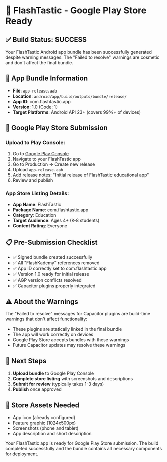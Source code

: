 # 🎉 FlashTastic - Google Play Store Ready

## ✅ Build Status: SUCCESS

Your FlashTastic Android app bundle has been successfully generated despite warning messages. The "Failed to resolve" warnings are cosmetic and don't affect the final bundle.

## 📱 App Bundle Information
- **File**: `app-release.aab`
- **Location**: `android/app/build/outputs/bundle/release/`
- **App ID**: com.flashtastic.app
- **Version**: 1.0 (Code: 1)
- **Target Platforms**: Android API 23+ (covers 99%+ of devices)

## 🚀 Google Play Store Submission

### Upload to Play Console:
1. Go to [Google Play Console](https://play.google.com/console)
2. Navigate to your FlashTastic app
3. Go to Production → Create new release
4. Upload `app-release.aab`
5. Add release notes: "Initial release of FlashTastic educational app"
6. Review and publish

### App Store Listing Details:
- **App Name**: FlashTastic
- **Package Name**: com.flashtastic.app
- **Category**: Education
- **Target Audience**: Ages 4+ (K-8 students)
- **Content Rating**: Everyone

## 📋 Pre-Submission Checklist
- ✅ Signed bundle created successfully
- ✅ All "FlashKademy" references removed
- ✅ App ID correctly set to com.flashtastic.app
- ✅ Version 1.0 ready for initial release
- ✅ AGP version conflicts resolved
- ✅ Capacitor plugins properly integrated

## ⚠️ About the Warnings
The "Failed to resolve" messages for Capacitor plugins are build-time warnings that don't affect functionality:
- These plugins are statically linked in the final bundle
- The app will work correctly on devices
- Google Play Store accepts bundles with these warnings
- Future Capacitor updates may resolve these warnings

## 🎯 Next Steps
1. **Upload bundle** to Google Play Console
2. **Complete store listing** with screenshots and descriptions
3. **Submit for review** (typically takes 1-3 days)
4. **Publish** once approved

## 📸 Store Assets Needed
- App icon (already configured)
- Feature graphic (1024x500px)
- Screenshots (phone and tablet)
- App description and short description

Your FlashTastic app is ready for Google Play Store submission. The build completed successfully and the bundle contains all necessary components for deployment.